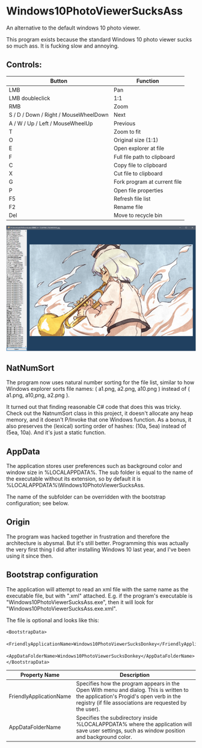 # Windows10PhotoViewerSucksAss
An alternative to the default windows 10 photo viewer.

This program exists because the standard Windows 10 photo viewer sucks so much ass. It is fucking slow and annoying.

## Controls:

| Button | Function |
|------|-----|
| LMB | Pan |
| LMB doubleclick | 1:1 |
| RMB | Zoom |
| S / D / Down / Right / MouseWheelDown | Next |
| A / W / Up / Left / MouseWheelUp | Previous |
| T | Zoom to fit |
| O | Original size (1:1) |
| E | Open explorer at file |
| F | Full file path to clipboard |
| C | Copy file to clipboard |
| X | Cut file to clipboard |
| G | Fork program at current file |
| P | Open file properties |
| F5 | Refresh file list |
| F2 | Rename file |
| Del | Move to recycle bin |


![screenshot](img/screenshot.png)

## NatNumSort

The program now uses natural number sorting for the file list, similar to how Windows explorer sorts file names: ( a1.png, a2.png, a10.png ) instead of ( a1.png, a10,png, a2.png ).

It turned out that finding reasonable C# code that does this was tricky. Check out the NatnumSort class in this project, it doesn't allocate any heap memory, and it doesn't P/Invoke that one Windows function. As a bonus, it also preserves the (lexical) sorting order of hashes: (10a, 5ea) instead of (5ea, 10a). And it's just a static function.

## AppData

The application stores user preferences such as background color and window size in %LOCALAPPDATA%. The sub folder is equal to the name of the executable without its extension, so by default it is %LOCALAPPDATA%\Windows10PhotoViewerSucksAss.

The name of the subfolder can be overridden with the bootstrap configuration; see below.

## Origin

The program was hacked together in frustration and therefore the architecture is abysmal. But it's still better. Programming this was actually the very first thing I did after installing Windows 10 last year, and I've been using it since then.

## Bootstrap configuration

The application will attempt to read an xml file with the same name as the executable file, but with ".xml" attached. E.g. if the program's executable is "Windows10PhotoViewerSucksAss.exe", then it will look for "Windows10PhotoViewerSucksAss.exe.xml".

The file is optional and looks like this:

```
<BootstrapData>
  <FriendlyApplicationName>Windows10PhotoViewerSucksDonkey</FriendlyApplicationName>
  <AppDataFolderName>Windows10PhotoViewerSucksDonkey</AppDataFolderName>
</BootstrapData>
```

| Property Name | Description |
|---------------|-------------|
| FriendlyApplicationName | Specifies how the program appears in the Open With menu and dialog. This is written to the application's Progid's open verb in the registry (if file associations are requested by the user). |
| AppDataFolderName | Specifies the subdirectory inside %LOCALAPPDATA% where the application will save user settings, such as window position and background color. |
